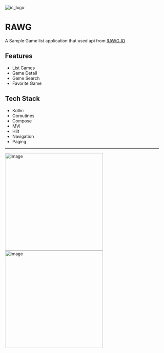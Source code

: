 ![ic_logo](https://user-images.githubusercontent.com/52153809/208083022-48898eef-5046-4f6e-8473-686e7c2b1ecc.png)


# RAWG
A Sample Game list application that used api from [RAWG.IO](https://rawg.io)

## Features
* List Games
* Game Detail
* Game Search
* Favorite Game

## Tech Stack
* Kotlin
* Coroutines
* Compose
* MVI
* Hilt
* Navigation
* Paging

---
<img width="320" alt="image" src="https://user-images.githubusercontent.com/52153809/208027582-6b14edca-6429-41e4-9868-38710d40af76.png"> <img width="320" alt="image" src="https://user-images.githubusercontent.com/52153809/208027688-ef2792ba-bec7-40b0-9be0-bf22dd35043b.png">


